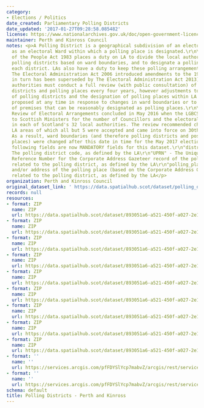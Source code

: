 ```yaml
---
category:
- Elections / Politics
date_created: Parliamentary Polling Districts
date_updated: '2017-01-27T09:28:58.085482'
license: https://www.nationalarchives.gov.uk/doc/open-government-licence/version/3/
maintainer: Perth and Kinross Council
notes: <p>A Polling District is a geographical subdivision of an electoral area such
  as an electoral Ward within which a polling place is designated.\r\n\r\nThe Representation
  of the People Act 1983 places a duty on LA to divide the local authority area into
  polling districts based on ward boundaries, and to designate a polling place for
  each district. LAs also have a duty to keep these polling arrangements under review.
  The Electoral Administration Act 2006 introduced amendments to the 1983 Act (which
  in turn has been superseded by The Electoral Administration Act 2013). Now local
  authorities must conduct a full review (with public consultation) of its polling
  districts and polling places every four years, however adjustments to the boundaries
  of polling districts and the designation of polling places within LA wards can be
  proposed at any time in response to changes in ward boundaries or to the availability
  of premises that can be reasonably designated as polling places.\r\n\r\nThe Fifth
  Review of Electoral Arrangements concluded in May 2016 when the LGBCS made recommendations
  to Scottish Ministers for the number of Councillors and the electoral ward boundaries
  in each of Scotland's 32 local authorities. The review recommended changes in 30
  LA areas of which all but 5 were accepted and came into force on 30th Sept 2016.
  As a result, ward boundaries (and therefore polling districts and possibly polling
  places) were changed after this date in time for the May 2017 elections.\r\n\r\nThe
  following fields are now MANDATORY fields for this dataset.\r\n"district_code" -
  The polling district code, as defined by the LA\r\n"UPRN" - The Unique Property
  Reference Number for the Corporate Address Gazeteer record of the polling place
  related to the polling district, as defined by the LA\r\n"polling_place" - The name
  and/or address of the polling place (based on the Corporate Address Gazeteer record)
  related to the polling district, as defined by the LA</p>
organization: Perth and Kinross Council
original_dataset_link: ' https://data.spatialhub.scot/dataset/polling_districts-pk'
records: null
resources:
- format: ZIP
  name: ZIP
  url: https://data.spatialhub.scot/dataset/893051a6-a521-450f-a027-2e1e3485e132/resource/6bc50005-4790-44d8-8d91-7931ddcb2abf/download/ppd2016dec.zip
- format: ZIP
  name: ZIP
  url: https://data.spatialhub.scot/dataset/893051a6-a521-450f-a027-2e1e3485e132/resource/4266eafb-92fd-4190-9398-7b34691cd771/download/pkcppd2016dec.zip
- format: ZIP
  name: ZIP
  url: https://data.spatialhub.scot/dataset/893051a6-a521-450f-a027-2e1e3485e132/resource/1b6e6dfe-f5b1-47d2-8c47-3f331d606e70/download/parliamentarypollingdistricts.zip
- format: ZIP
  name: ZIP
  url: https://data.spatialhub.scot/dataset/893051a6-a521-450f-a027-2e1e3485e132/resource/15a54c16-d24c-467b-9b0e-e8360c8fedc5/download/ppd_2019_jul.zip
- format: ZIP
  name: ZIP
  url: https://data.spatialhub.scot/dataset/893051a6-a521-450f-a027-2e1e3485e132/resource/4e056a65-b43a-449d-94d7-3bf9a4c299ab/download/ppd_2019_aug20.zip
- format: ZIP
  name: ZIP
  url: https://data.spatialhub.scot/dataset/893051a6-a521-450f-a027-2e1e3485e132/resource/b97cad3e-dfff-484b-8963-fd22e5b57945/download/polling_districts.zip
- format: ZIP
  name: ZIP
  url: https://data.spatialhub.scot/dataset/893051a6-a521-450f-a027-2e1e3485e132/resource/91cb6984-b922-475b-86dc-9f686e5e074e/download/parliamentary_polling_districts.zip
- format: ZIP
  name: ZIP
  url: https://data.spatialhub.scot/dataset/893051a6-a521-450f-a027-2e1e3485e132/resource/d2b97933-784c-4749-8b51-b8cbbaa37711/download/parliamentary_polling_districts.zip
- format: ZIP
  name: ZIP
  url: https://data.spatialhub.scot/dataset/893051a6-a521-450f-a027-2e1e3485e132/resource/ac85444f-b472-4230-ad4a-bd965902ea39/download/polling_districts.zip
- format: ''
  name: ''
  url: https://services.arcgis.com/pfFDYSlYcp7mabvZ/arcgis/rest/services/Polling_districts/FeatureServer
- format: ''
  name: ''
  url: https://services.arcgis.com/pfFDYSlYcp7mabvZ/arcgis/rest/services/Polling_districts/FeatureServer
schema: default
title: Polling Districts - Perth and Kinross
---
```

